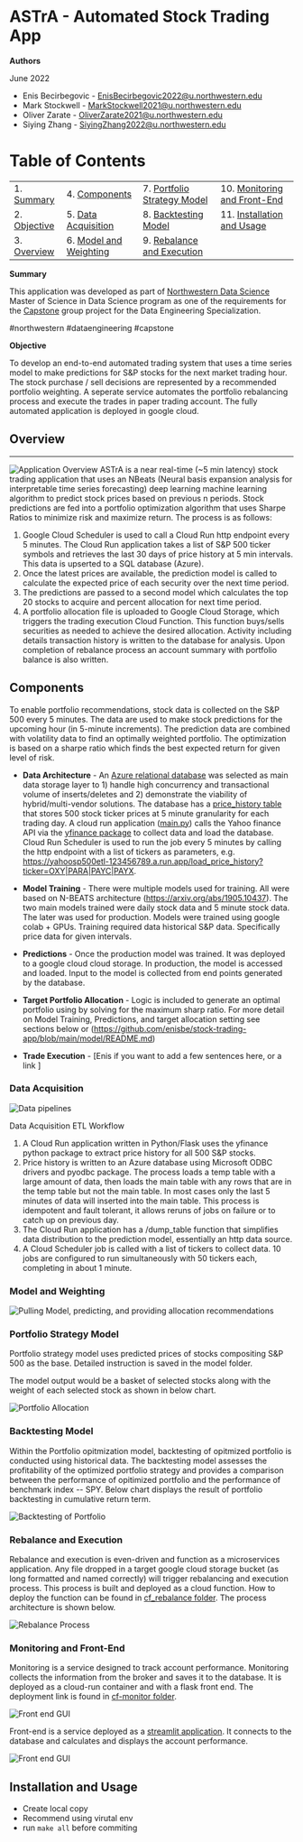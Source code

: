 # ASTrA - Automated Stock Trading App

**Authors**

June 2022

- Enis Becirbegovic - EnisBecirbegovic2022@u.northwestern.edu
- Mark Stockwell - MarkStockwell2021@u.northwestern.edu
- Oliver Zarate - OliverZarate2021@u.northwestern.edu
- Siying Zhang - SiyingZhang2022@u.northwestern.edu


# Table of Contents

|             |             |             |             |
| ----------- | ----------- | ----------- | ----------- |
| 1. [Summary](#summary)         | 4. [Components](#components) | 7. [Portfolio Strategy Model](#portfolio)   |  10. [Monitoring and Front-End](#monitoring)  | 
| 2. [Objective](#objective)     | 5. [Data Acquisition](#data_acquisition)   |  8. [Backtesting Model](#backtesting) |  11. [Installation and Usage](#installation) | 
| 3. [Overview](#overview)        | 6. [Model and Weighting](#model)         |  9. [Rebalance and Execution ](#rebalance) | |


**Summary** <a name="summary"></a>

This application was developed as part of [Northwestern Data Science](https://sps.northwestern.edu/masters/data-science/curriculum-specializations.php) Master of Science in Data Science program as one of the requirements for the
[Capstone](https://sps.northwestern.edu/masters/data-science/thesis-capstone.php) group project for the Data Engineering Specialization.

#northwestern #dataengineering #capstone 

**Objective** <a name="objective"></a>

To develop an end-to-end automated trading system that uses a time series model to make predictions for S&P stocks for the next market trading hour. The stock purchase / sell decisions are represented by a recommended portfolio weighting. A seperate service automates the portfolio rebalancing process and execute the trades in paper trading account. The fully automated application is deployed in google cloud. 

## Overview <a name="overview"></a>
------

<img src="./images/overview.png" alt="Application Overview"> 
ASTrA is a near real-time (~5 min latency) stock trading application that uses an NBeats (Neural basis expansion analysis for interpretable time series forecasting) deep learning machine learning algorithm to predict stock prices based on previous n periods. Stock predictions are fed into a portfolio optimization algorithm that uses Sharpe Ratios to minimize risk and maximize return. The process is as follows:

1. Google Cloud Scheduler is used to call a Cloud Run http endpoint every 5 minutes. The Cloud Run application takes a list of S&P 500 ticker symbols and retrieves the last 30 days of price history at 5 min intervals. This data is upserted to a SQL database (Azure).
2. Once the latest prices are available, the prediction model is called to calculate the expected price of each security over the next time period.
3. The predictions are passed to a second model which calculates the top 20 stocks to acquire and percent allocation for next time period.
4. A portfolio allocation file is uploaded to Google Cloud Storage, which triggers the trading execution Cloud Function. This function buys/sells securities as needed to achieve the desired allocation. Activity including details transaction history is written to the database for analysis. Upon completion of rebalance process an account summary with portfolio balance is also written.

  
## Components <a name="components"></a>

To enable portfolio recommendations, stock data is collected on the S&P 500 every 5 minutes. The data are used to make stock predictions for the upcoming hour (in 5-minute increments). The prediction data are combined with volatility data to find an optimally  weighted portfolio. The optimization is based on a sharpe ratio which finds the best expected return for given level of risk.

- **Data Architecture** - An [Azure relational database](./data/CreateAzureDB.ps1) was selected as main data storage layer to 1) handle high concurrency and transactional volume of inserts/deletes and 2) demonstrate the viability of hybrid/multi-vendor solutions.  The database has a 
[price_history table](./data/price_history_ddl.sql) that stores 500 stock ticker prices at 5 minute granularity for each trading day. A cloud run application ([main.py](./data/main.py)) calls the Yahoo finance API via the [yfinance package](https://pypi.org/project/yfinance/) to collect data and load the database. Cloud Run Scheduler is used to run the job every 5 minutes by calling the http endpoint with a list of tickers as parameters, e.g. https://yahoosp500etl-123456789.a.run.app/load_price_history?ticker=OXY|PARA|PAYC|PAYX.

- **Model Training** -  There were multiple models used for training. All were based on N-BEATS architecture (https://arxiv.org/abs/1905.10437). The two main models trained were daily stock data and 5 minute stock data. The later was used for production. Models were trained using google colab + GPUs. Training required data historical S&P data. Specifically price data for given intervals. 
- **Predictions** - Once the production model was trained. It was deployed to a google cloud cloud storage. In production, the model is accessed and loaded. Input to the model is collected from end points generated by the database. 
- **Target Portfolio Allocation** -  Logic is included to generate an optimal portfolio using by solving for the maximum sharp ratio. For more detail on Model Training, Predictions, and target allocation setting see sections below or (https://github.com/enisbe/stock-trading-app/blob/main/model/README.md)
- **Trade Execution** - [Enis if you want to add a few sentences here, or a link ] 

### Data Acquisition <a name="data_acquisition"></a>

<img src="./images/ETL.png" alt="Data pipelines"> 

Data Acquisition ETL Workflow

1. A Cloud Run application written in Python/Flask uses the yfinance python package to extract price history for all 500 S&P stocks.
2. Price history is written to an Azure database using Microsoft ODBC drivers and pyodbc package. The process loads a temp table with a large amount of data, then loads the main table with any rows that are in the temp table but not the main table. In most cases only the last 5 minutes of data will inserted into the main table. This process is idempotent and fault tolerant, it allows reruns of jobs on failure or to catch up on previous day.
3. The Cloud Run application has a /dump_table function that simplifies data distribution to the prediction model, essentially an http data source.
4. A Cloud Scheduler job is called with a list of tickers to collect data. 10 jobs are configured to run simultaneously with 50 tickers each, completing in about 1 minute.

### Model and Weighting <a name="model"></a>

<img src="./images/cloud-run-predict&weight.png" alt="Pulling Model, predicting, and providing allocation recommendations"> 

### Portfolio Strategy Model <a name="portfolio"></a>

Portfolio strategy model uses predicted prices of stocks compositing S&P 500 as the base. Detailed instruction is saved in the model folder.

The model output would be a basket of selected stocks along with the weight of each selected stock as shown in below chart.

<img src="./images/weights.png" alt="Portfolio Allocation">

### Backtesting Model <a name="backtesting"></a>

Within the Portfolio opitmization model, backtesting of opitmized portfolio is conducted using historical data. The backtesting model assesses the profitability of the optimized portfolio strategy and provides a comparison between the performance of opitimized portfolio and the performance of benchmark index -- SPY. Below chart displays the result of portfolio backtesting in cumulative return term.

<img src="./images/backtest.png" alt="Backtesting of Portfolio">


### Rebalance and Execution <a name="rebalance"></a>

Rebalance and execution is even-driven and function as a microservices application. Any file dropped in a target google cloud storage bucket (as long formatted and named correctly) will trigger rebalancing and execution process. This process is built and deployed as a cloud function. How to deploy the function can be found in [cf_rebalance folder](https://github.com/enisbe/stock-trading-app/tree/main/cf_rebalance). The process architecture is shown below.

<img src="./images/rebalance-process.png" alt="Rebalance Process"> 


### Monitoring and Front-End <a name="monitoring"></a>

Monitoring is a service designed to track account performance. Monitoring collects the information from the broker and saves it to the database. It is deployed as a cloud-run container and with a flask front end. The deployment link is found in [cf-monitor folder](https://github.com/enisbe/stock-trading-app/tree/main/cf_monitor).

<img src="./images/monitor-frontend.png" alt="Front end GUI"> 

Front-end is a service deployed as a [streamlit application](https://github.com/enisbe/stock-trading-app/tree/main/front_end). It connects to the database and calculates and displays the account performance.

<img src="./images/front-end.png" alt="Front end GUI"> 

## Installation and Usage <a name="installation"></a>

* Create local copy 
* Recommend using virutal env 
* run `make all` before commiting

